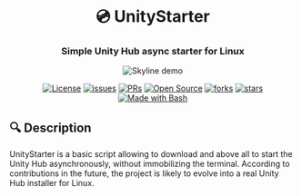 <h1 align="center">💿 UnityStarter</h1>
<h3 align="center">Simple Unity Hub async starter for Linux</h3>
<p align=center><img align="center" alt="Skyline demo" src="./.github/images/unity.gif" /></p>
<p></p>
<p align="center">
<a href="./LICENSE"><img alt="License" src="https://img.shields.io/badge/License-GLP 3.0-yellow" /></a>
<a href="https://github.com/MaximePremont/UnityStarter/issues"><img alt="issues" src="https://badgen.net/github/issues/MaximePremont/UnityStarter" /></a>
<a href="https://github.com/MaximePremont/UnityStarter/pulls"><img alt="PRs" src="https://badgen.net/github/prs/MaximePremont/UnityStarter" /></a>
<a href="https://github.com/MaximePremont/UnityStarter"><img alt="Open Source" src="https://badges.frapsoft.com/os/v1/open-source.svg?v=103" /></a>
<a href="https://github.com/MaximePremont/UnityStarter/network/members"><img alt="forks" src="https://badgen.net/github/forks/MaximePremont/UnityStarter" /></a>
<a href="https://github.com/MaximePremont/UnityStarter/stargazers"><img alt="stars" src="https://badgen.net/github/stars/MaximePremont/UnityStarter" /></a>
<a href="https://fr.wikipedia.org/wiki/Bourne-Again_shell"><img alt="Made with Bash" src="https://img.shields.io/badge/Made%20with-Bash-1f425f.svg" /></a>
</p>
<h2>🔍 Description</h2>

UnityStarter is a basic script allowing to download and above all to start the Unity Hub asynchronously, without immobilizing the terminal.
According to contributions in the future, the project is likely to evolve into a real Unity Hub installer for Linux.